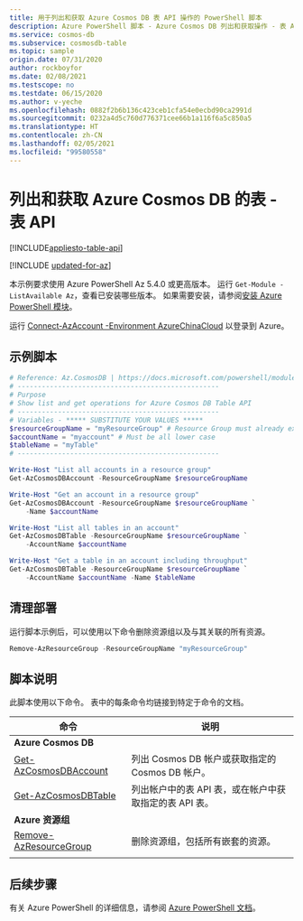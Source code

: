 ```yaml
---
title: 用于列出和获取 Azure Cosmos DB 表 API 操作的 PowerShell 脚本
description: Azure PowerShell 脚本 - Azure Cosmos DB 列出和获取操作 - 表 API
ms.service: cosmos-db
ms.subservice: cosmosdb-table
ms.topic: sample
origin.date: 07/31/2020
author: rockboyfor
ms.date: 02/08/2021
ms.testscope: no
ms.testdate: 06/15/2020
ms.author: v-yeche
ms.openlocfilehash: 0882f2b6b136c423ceb1cfa54e0ecbd90ca2991d
ms.sourcegitcommit: 0232a4d5c760d776371cee66b1a116f6a5c850a5
ms.translationtype: HT
ms.contentlocale: zh-CN
ms.lasthandoff: 02/05/2021
ms.locfileid: "99580558"
---
```

<!--Verified successfully-->
# <a name="list-and-get-tables-for-azure-cosmos-db---table-api"></a>列出和获取 Azure Cosmos DB 的表 - 表 API
[!INCLUDE[appliesto-table-api](../../../includes/appliesto-table-api.md)]

[!INCLUDE [updated-for-az](../../../../../includes/updated-for-az.md)]

本示例要求使用 Azure PowerShell Az 5.4.0 或更高版本。 运行 `Get-Module -ListAvailable Az`，查看已安装哪些版本。
如果需要安装，请参阅[安装 Azure PowerShell 模块](https://docs.microsoft.com/powershell/azure/install-az-ps)。

运行 [Connect-AzAccount -Environment AzureChinaCloud](https://docs.microsoft.com/powershell/module/az.accounts/connect-azaccount) 以登录到 Azure。

## <a name="sample-script"></a>示例脚本

```powershell
# Reference: Az.CosmosDB | https://docs.microsoft.com/powershell/module/az.cosmosdb
# --------------------------------------------------
# Purpose
# Show list and get operations for Azure Cosmos DB Table API
# --------------------------------------------------
# Variables - ***** SUBSTITUTE YOUR VALUES *****
$resourceGroupName = "myResourceGroup" # Resource Group must already exist
$accountName = "myaccount" # Must be all lower case
$tableName = "myTable"
# --------------------------------------------------

Write-Host "List all accounts in a resource group"
Get-AzCosmosDBAccount -ResourceGroupName $resourceGroupName

Write-Host "Get an account in a resource group"
Get-AzCosmosDBAccount -ResourceGroupName $resourceGroupName `
    -Name $accountName

Write-Host "List all tables in an account"
Get-AzCosmosDBTable -ResourceGroupName $resourceGroupName `
    -AccountName $accountName

Write-Host "Get a table in an account including throughput"
Get-AzCosmosDBTable -ResourceGroupName $resourceGroupName `
    -AccountName $accountName -Name $tableName

```

## <a name="clean-up-deployment"></a>清理部署

运行脚本示例后，可以使用以下命令删除资源组以及与其关联的所有资源。

```powershell
Remove-AzResourceGroup -ResourceGroupName "myResourceGroup"
```

## <a name="script-explanation"></a>脚本说明

此脚本使用以下命令。 表中的每条命令均链接到特定于命令的文档。

| 命令 | 说明 |
|---|---|
|**Azure Cosmos DB**| |
| [Get-AzCosmosDBAccount](https://docs.microsoft.com/powershell/module/az.cosmosdb/get-azcosmosdbaccount) | 列出 Cosmos DB 帐户或获取指定的 Cosmos DB 帐户。 |
| [Get-AzCosmosDBTable](https://docs.microsoft.com/powershell/module/az.cosmosdb/get-azcosmosdbtable) | 列出帐户中的表 API 表，或在帐户中获取指定的表 API 表。 |
|**Azure 资源组**| |
| [Remove-AzResourceGroup](https://docs.microsoft.com/powershell/module/az.resources/remove-azresourcegroup) | 删除资源组，包括所有嵌套的资源。 |
|||

## <a name="next-steps"></a>后续步骤

有关 Azure PowerShell 的详细信息，请参阅 [Azure PowerShell 文档](https://docs.microsoft.com/powershell/)。

<!--Update_Description: update meta properties, wording update, update link-->